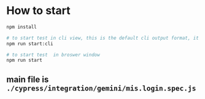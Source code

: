 # How to start
```bash
npm install

# to start test in cli view, this is the default cli output format, it can be made to output to json etc
npm run start:cli

# to start test  in broswer window
npm run start
```

## main file is `./cypress/integration/gemini/mis.login.spec.js`